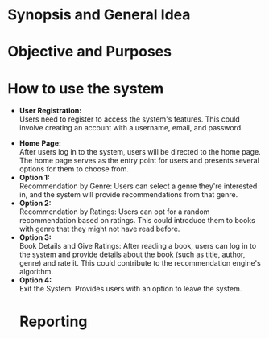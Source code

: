 # Synopsis and General Idea



# Objective and Purposes



# How to use the system
<ul>
  <li><b>User Registration:</b></li>
  Users need to register to access the system's features. This could involve creating an account with a username, email, and password.
</ul>
<ul>
  <li><b>Home Page:</b></li>
  After users log in to the system, users will be directed to the home page. The home page serves as the entry point for users and presents several options for them to   
  choose from.
  <li><b>Option 1:</b></li>
  Recommendation by Genre: Users can select a genre they're interested in, and the system will provide recommendations from that genre.
  <li><b>Option 2:</b></li>
  Recommendation by Ratings: Users can opt for a random recommendation based on ratings. This could introduce them to books with genre that they might not have read before.
  <li><b>Option 3:</b></li>
  Book Details and Give Ratings: After reading a book, users can log in to the system and provide details about the book (such as title, author, genre) and rate it. This   
  could contribute to the recommendation engine's algorithm.
  <li><b>Option 4:</b></li>
  Exit the System: Provides users with an option to leave the system.
</p>




# Reporting
